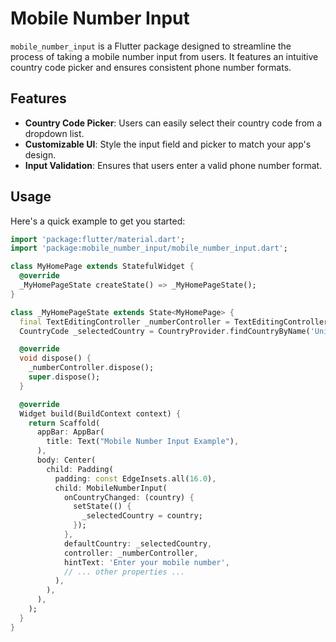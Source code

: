 # Mobile Number Input

`mobile_number_input` is a Flutter package designed to streamline the process of taking a mobile number input from users. It features an intuitive country code picker and ensures consistent phone number formats.

## Features

- **Country Code Picker**: Users can easily select their country code from a dropdown list.
- **Customizable UI**: Style the input field and picker to match your app's design.
- **Input Validation**: Ensures that users enter a valid phone number format.

## Usage

Here's a quick example to get you started:

```dart
import 'package:flutter/material.dart';
import 'package:mobile_number_input/mobile_number_input.dart';

class MyHomePage extends StatefulWidget {
  @override
  _MyHomePageState createState() => _MyHomePageState();
}

class _MyHomePageState extends State<MyHomePage> {
  final TextEditingController _numberController = TextEditingController();
  CountryCode _selectedCountry = CountryProvider.findCountryByName('United States');

  @override
  void dispose() {
    _numberController.dispose();
    super.dispose();
  }

  @override
  Widget build(BuildContext context) {
    return Scaffold(
      appBar: AppBar(
        title: Text("Mobile Number Input Example"),
      ),
      body: Center(
        child: Padding(
          padding: const EdgeInsets.all(16.0),
          child: MobileNumberInput(
            onCountryChanged: (country) {
              setState(() {
                _selectedCountry = country;
              });
            },
            defaultCountry: _selectedCountry,
            controller: _numberController,
            hintText: 'Enter your mobile number',
            // ... other properties ...
          ),
        ),
      ),
    );
  }
}
